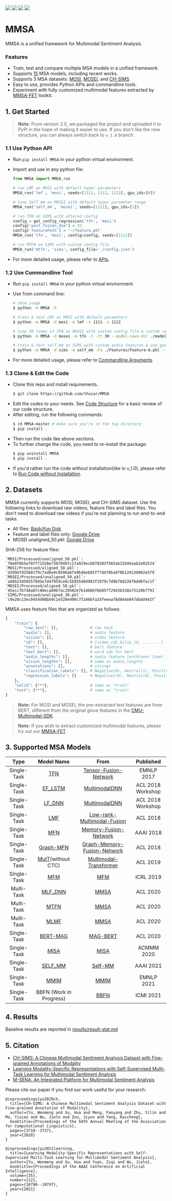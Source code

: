 [![](https://badgen.net/badge/license/MIT/green)](#License)
[![](https://badgen.net/pypi/v/MMSA)](https://pypi.org/project/MMSA/) 
![](https://badgen.net/pypi/python/MMSA/)
[![](https://badgen.net/badge/contact/THUIAR/purple)](https://thuiar.github.io/)

# MMSA

MMSA is a unified framework for Multimodal Sentiment Analysis.

### Features

- Train, test and compare multiple MSA models in a unified framework.
- Supports [15](#3-supported-msa-models) MSA models, including recent works.
- Supports 3 MSA datasets: [MOSI](https://ieeexplore.ieee.org/abstract/document/7742221), [MOSEI](https://aclanthology.org/P18-1208.pdf), and [CH-SIMS](https://aclanthology.org/2020.acl-main.343/).
- Easy to use, provides Python APIs and commandline tools.
- Experiment with fully customized multimodal features extracted by [MMSA-FET](https://github.com/thuiar/MMSA-FET) toolkit.

## 1. Get Started

> **Note:** From version 2.0, we packaged the project and uploaded it to PyPI in the hope of making it easier to use. If you don't like the new structure, you can always switch back to `v_1.0` branch. 

### 1.1 Use Python API

- Run `pip install MMSA` in your python virtual environment.
- Import and use in any python file:

  ```python
  from MMSA import MMSA_run

  # run LMF on MOSI with default hyper parameters
  MMSA_run('lmf', 'mosi', seeds=[1111, 1112, 1113], gpu_ids=[0])

  # tune Self_mm on MOSEI with default hyper parameter range
  MMSA_run('self_mm', 'mosei', seeds=[1111], gpu_ids=[1])

  # run TFN on SIMS with altered config
  config = get_config_regression('tfn', 'mosi')
  config['post_fusion_dim'] = 32
  config['featurePath'] = '~/feature.pkl'
  MMSA_run('tfn', 'mosi', config=config, seeds=[1111])

  # run MTFN on SIMS with custom config file
  MMSA_run('mtfn', 'sims', config_file='./config.json')
  ```

- For more detailed usage, please refer to [APIs](https://github.com/thuiar/MMSA/wiki/APIs).

### 1.2 Use Commandline Tool

- Run `pip install MMSA` in your python virtual environment.
- Use from command line:

  ```bash
  # show usage
  $ python -m MMSA -h

  # train & test LMF on MOSI with default parameters
  $ python -m MMSA -d mosi -m lmf -s 1111 -s 1112

  # tune 50 times of TFN on MOSEI with custom config file & custom save dir
  $ python -m MMSA -d mosei -m tfn -t -tt 30 --model-save-dir ./models --res-save-dir ./results

  # train & test self_mm on SIMS with custom audio features & use gpu2
  $ python -m MMSA -d sims -m self_mm -Fa ./Features/Feature-A.pkl --gpu-ids 2
  ```

- For more detailed usage, please refer to [Commandline Arguments](https://github.com/thuiar/MMSA/wiki/Commandline-Arguments).

### 1.3 Clone & Edit the Code

- Clone this repo and install requirements.
  ```bash
  $ git clone https://github.com/thuiar/MMSA
  ```
- Edit the codes to your needs. See [Code Structure](https://github.com/thuiar/MMSA/wiki/Code-Structure) for a basic review of our code structure.
- After editing, run the following commands:
  ```bash
  $ cd MMSA-master # make sure you're in the top directory
  $ pip install .
  ```
- Then run the code like above sections.
- To further change the code, you need to re-install the package:
  ```bash
  $ pip uninstall MMSA
  $ pip install .
  ```
- If you'd rather run the code without installation(like in v_1.0), please refer to [Run Code without Installation](https://github.com/thuiar/MMSA/wiki/Run-Code-without-Installation).

## 2. Datasets

MMSA currently supports MOSI, MOSEI, and CH-SIMS dataset. Use the following links to download raw videos, feature files and label files. You don't need to download raw videos if you're not planning to run end-to-end tasks. 

- All files: [BaiduYun Disk](https://pan.baidu.com/s/1dJ9_nR2BJrLhZD6VlgvFqw?pwd=ta0w)
- Feature and label files only: [Google Drive](https://drive.google.com/drive/folders/12M5AeBnpjVzeNIcLromJRDq_-jNg0vHY?usp=sharing)
- MOSEI unaligned_50.pkl: [Google Drive](https://drive.google.com/drive/folders/19Nurt_SbWbmZqXgLFepaWOGQOgxlSv_C?usp=sharing)

SHA-256 for feature files:

```text
`MOSI/Processed/unaligned_50.pkl`:  `78e0f8b5ef8ff71558e7307848fc1fa929ecb078203f565ab22b9daab2e02524`
`MOSI/Processed/aligned_50.pkl`:    `d3994fd25681f9c7ad6e9c6596a6fe9b4beb85ff7d478ba978b124139002e5f9`
`MOSEI/Processed/unaligned_50.pkl`: `ad8b23d50557045e7d47959ce6c5b955d8d983f2979c7d9b7b9226f6dd6fec1f`
`MOSEI/Processed/aligned_50.pkl`:   `45eccfb748a87c80ecab9bfac29582e7b1466bf6605ff29d3b338a75120bf791`
`SIMS/Processed/unaligned_39.pkl`:  `c9e20c13ec0454d98bb9c1e520e490c75146bfa2dfeeea78d84de047dbdd442f`
```

MMSA uses feature files that are organized as follows:

```python
{
    "train": {
        "raw_text": [],              # raw text
        "audio": [],                 # audio feature
        "vision": [],                # video feature
        "id": [],                    # [video_id$_$clip_id, ..., ...]
        "text": [],                  # bert feature
        "text_bert": [],             # word ids for bert
        "audio_lengths": [],         # audio feature lenth(over time) for every sample
        "vision_lengths": [],        # same as audio_lengths
        "annotations": [],           # strings
        "classification_labels": [], # Negative(0), Neutral(1), Positive(2). Deprecated in v_2.0
        "regression_labels": []      # Negative(<0), Neutral(0), Positive(>0)
    },
    "valid": {***},                  # same as "train"
    "test": {***},                   # same as "train"
}
```

> **Note:** For MOSI and MOSEI, the pre-extracted text features are from BERT, different from the original glove features in the [CMU-Multimodal-SDK](http://immortal.multicomp.cs.cmu.edu/raw_datasets/processed_data/).

> **Note:** If you wish to extract customized multimodal features, please try out our [MMSA-FET](https://github.com/thuiar/MMSA-FET)


## 3. Supported MSA Models

|    Type     |                   Model Name                            |                                          From                                          |    Published     |
| :---------: | :-----------------------------------------------------: | :------------------------------------------------------------------------------------: | :---------------: |
| Single-Task |        [TFN](src/MMSA/models/singleTask/TFN.py)         |        [Tensor-Fusion-Network](https://github.com/A2Zadeh/TensorFusionNetwork)         | EMNLP 2017    |
| Single-Task |    [EF_LSTM](src/MMSA/models/singleTask/EF_LSTM.py)     |               [MultimodalDNN](https://github.com/rhoposit/MultimodalDNN)               | ACL 2018 Workshop |
| Single-Task |     [LF_DNN](src/MMSA/models/singleTask/LF_DNN.py)      |               [MultimodalDNN](https://github.com/rhoposit/MultimodalDNN)               | ACL 2018 Workshop |
| Single-Task |        [LMF](src/MMSA/models/singleTask/LMF.py)         | [Low-rank-Multimodal-Fusion](https://github.com/Justin1904/Low-rank-Multimodal-Fusion) | ACL 2018          |
| Single-Task |        [MFN](src/MMSA/models/singleTask/MFN.py)         |               [Memory-Fusion-Network](https://github.com/pliang279/MFN)                | AAAI 2018          |
| Single-Task |  [Graph-MFN](src/MMSA/models/singleTask/Graph_MFN.py)   |    [Graph-Memory-Fusion-Network](https://github.com/A2Zadeh/CMU-MultimodalSDK/)        | ACL 2018          |
| Single-Task | [MulT](src/MMSA/models/singleTask/MulT.py)(without CTC) |      [Multimodal-Transformer](https://github.com/yaohungt/Multimodal-Transformer)      | ACL 2019          |
| Single-Task |        [MFM](src/MMSA/models/singleTask/MFM.py)         |                     [MFM](https://github.com/pliang279/factorized/)                    | ICRL 2019          |
| Multi-Task  |     [MLF_DNN](src/MMSA/models/multiTask/MLF_DNN.py)     |                         [MMSA](https://github.com/thuiar/MMSA)                         | ACL 2020          |
| Multi-Task  |        [MTFN](src/MMSA/models/multiTask/MTFN.py)        |                         [MMSA](https://github.com/thuiar/MMSA)                         | ACL 2020          |
| Multi-Task  |        [MLMF](src/MMSA/models/multiTask/MLMF.py)        |                         [MMSA](https://github.com/thuiar/MMSA)                         | ACL 2020          |
| Single-Task |   [BERT-MAG](src/MMSA/models/singleTask/BERT_MAG.py)    |        [MAG-BERT](https://github.com/WasifurRahman/BERT_multimodal_transformer)        | ACL 2020          |
| Single-Task |       [MISA](src/MMSA/models/singleTask/MISA.py)        |                      [MISA](https://github.com/declare-lab/MISA)                       | ACMMM 2020    |
| Single-Task |     [SELF_MM](src/MMSA/models/multiTask/SELF_MM.py)     |                      [Self-MM](https://github.com/thuiar/Self-MM)                      | AAAI 2021          |
| Single-Task |       [MMIM](src/MMSA/models/singleTask/MMIM.py)        |            [MMIM](https://github.com/declare-lab/Multimodal-Infomax)                   | EMNLP 2021    |
| Single-Task |           BBFN (Work in Progress)                       |               [BBFN](https://github.com/declare-lab/BBFN)                              | ICMI 2021          |


## 4. Results

Baseline results are reported in [results/result-stat.md](results/result-stat.md)

## 5. Citation

- [CH-SIMS: A Chinese Multimodal Sentiment Analysis Dataset with Fine-grained Annotations of Modality](https://www.aclweb.org/anthology/2020.acl-main.343/)
- [Learning Modality-Specific Representations with Self-Supervised Multi-Task Learning for Multimodal Sentiment Analysis](https://arxiv.org/abs/2102.04830)
- [M-SENA: An Integrated Platform for Multimodal Sentiment Analysis]()

Please cite our paper if you find our work useful for your research:

```
@inproceedings{yu2020ch,
  title={CH-SIMS: A Chinese Multimodal Sentiment Analysis Dataset with Fine-grained Annotation of Modality},
  author={Yu, Wenmeng and Xu, Hua and Meng, Fanyang and Zhu, Yilin and Ma, Yixiao and Wu, Jiele and Zou, Jiyun and Yang, Kaicheng},
  booktitle={Proceedings of the 58th Annual Meeting of the Association for Computational Linguistics},
  pages={3718--3727},
  year={2020}
}
```

```
@inproceedings{yu2021learning,
  title={Learning Modality-Specific Representations with Self-Supervised Multi-Task Learning for Multimodal Sentiment Analysis},
  author={Yu, Wenmeng and Xu, Hua and Yuan, Ziqi and Wu, Jiele},
  booktitle={Proceedings of the AAAI Conference on Artificial Intelligence},
  volume={35},
  number={12},
  pages={10790--10797},
  year={2021}
}
```
